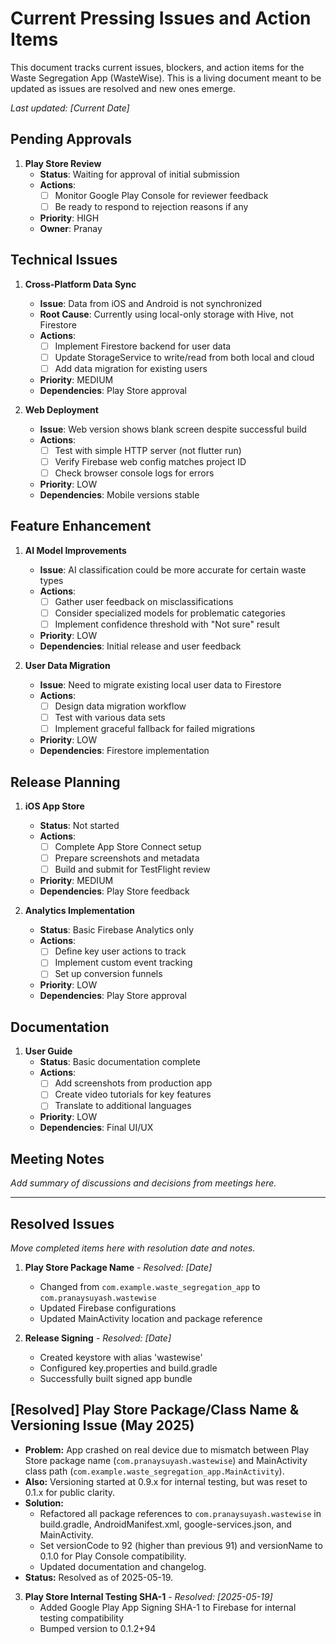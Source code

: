 # Current Pressing Issues and Action Items

This document tracks current issues, blockers, and action items for the Waste Segregation App (WasteWise). This is a living document meant to be updated as issues are resolved and new ones emerge.

_Last updated: [Current Date]_

## Pending Approvals

1. **Play Store Review** 
   - **Status**: Waiting for approval of initial submission
   - **Actions**:
     - [ ] Monitor Google Play Console for reviewer feedback
     - [ ] Be ready to respond to rejection reasons if any
   - **Priority**: HIGH
   - **Owner**: Pranay

## Technical Issues

1. **Cross-Platform Data Sync**
   - **Issue**: Data from iOS and Android is not synchronized
   - **Root Cause**: Currently using local-only storage with Hive, not Firestore
   - **Actions**:
     - [ ] Implement Firestore backend for user data
     - [ ] Update StorageService to write/read from both local and cloud
     - [ ] Add data migration for existing users
   - **Priority**: MEDIUM
   - **Dependencies**: Play Store approval

2. **Web Deployment**
   - **Issue**: Web version shows blank screen despite successful build
   - **Actions**: 
     - [ ] Test with simple HTTP server (not flutter run)
     - [ ] Verify Firebase web config matches project ID
     - [ ] Check browser console logs for errors
   - **Priority**: LOW
   - **Dependencies**: Mobile versions stable

## Feature Enhancement

1. **AI Model Improvements**
   - **Issue**: AI classification could be more accurate for certain waste types
   - **Actions**:
     - [ ] Gather user feedback on misclassifications
     - [ ] Consider specialized models for problematic categories
     - [ ] Implement confidence threshold with "Not sure" result
   - **Priority**: LOW
   - **Dependencies**: Initial release and user feedback

2. **User Data Migration**
   - **Issue**: Need to migrate existing local user data to Firestore
   - **Actions**:
     - [ ] Design data migration workflow
     - [ ] Test with various data sets
     - [ ] Implement graceful fallback for failed migrations
   - **Priority**: LOW
   - **Dependencies**: Firestore implementation

## Release Planning

1. **iOS App Store**
   - **Status**: Not started
   - **Actions**:
     - [ ] Complete App Store Connect setup
     - [ ] Prepare screenshots and metadata
     - [ ] Build and submit for TestFlight review
   - **Priority**: MEDIUM
   - **Dependencies**: Play Store feedback

2. **Analytics Implementation**
   - **Status**: Basic Firebase Analytics only
   - **Actions**:
     - [ ] Define key user actions to track
     - [ ] Implement custom event tracking
     - [ ] Set up conversion funnels
   - **Priority**: LOW
   - **Dependencies**: Play Store approval

## Documentation

1. **User Guide**
   - **Status**: Basic documentation complete
   - **Actions**:
     - [ ] Add screenshots from production app
     - [ ] Create video tutorials for key features
     - [ ] Translate to additional languages
   - **Priority**: LOW
   - **Dependencies**: Final UI/UX

## Meeting Notes

_Add summary of discussions and decisions from meetings here._

---

## Resolved Issues

_Move completed items here with resolution date and notes._

1. **Play Store Package Name** - _Resolved: [Date]_
   - Changed from `com.example.waste_segregation_app` to `com.pranaysuyash.wastewise`
   - Updated Firebase configurations
   - Updated MainActivity location and package reference

2. **Release Signing** - _Resolved: [Date]_
   - Created keystore with alias 'wastewise'
   - Configured key.properties and build.gradle
   - Successfully built signed app bundle 

## [Resolved] Play Store Package/Class Name & Versioning Issue (May 2025)
- **Problem:** App crashed on real device due to mismatch between Play Store package name (`com.pranaysuyash.wastewise`) and MainActivity class path (`com.example.waste_segregation_app.MainActivity`).
- **Also:** Versioning started at 0.9.x for internal testing, but was reset to 0.1.x for public clarity.
- **Solution:**
  - Refactored all package references to `com.pranaysuyash.wastewise` in build.gradle, AndroidManifest.xml, google-services.json, and MainActivity.
  - Set versionCode to 92 (higher than previous 91) and versionName to 0.1.0 for Play Console compatibility.
  - Updated documentation and changelog.
- **Status:** Resolved as of 2025-05-19.

3. **Play Store Internal Testing SHA-1** - _Resolved: [2025-05-19]_
   - Added Google Play App Signing SHA-1 to Firebase for internal testing compatibility
   - Bumped version to 0.1.2+94 